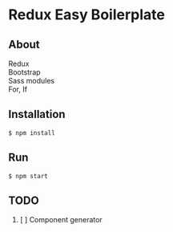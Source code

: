 # Redux Easy Boilerplate

## About
Redux<br />
Bootstrap<br />
Sass modules<br />
For, If

## Installation
```
$ npm install
```

## Run
```
$ npm start
```

## TODO
1. [ ] Component generator